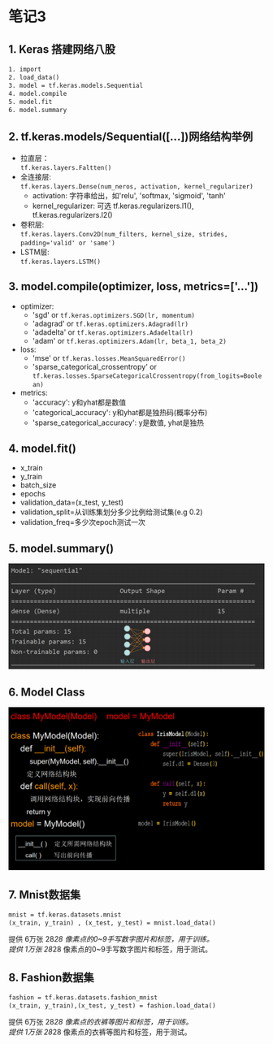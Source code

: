 # 笔记3
## 1. Keras 搭建网络八股
    1. import
    2. load_data()
    3. model = tf.keras.models.Sequential
    4. model.compile
    5. model.fit
    6. model.summary

## 2. tf.keras.models/Sequential([...])网络结构举例
+ 拉直层：  
    `tf.keras.layers.Faltten()`
+ 全连接层:   
  `tf.keras.layers.Dense(num_neros, activation, kernel_regularizer)`
  + activation: 字符串给出，如'relu', 'softmax, 'sigmoid', 'tanh'
  + kernel_regularizer: 可选 tf.keras.regularizers.l1(), tf.keras.regularizers.l2()
+ 卷积层:  
  `tf.keras.layers.Conv2D(num_filters, kernel_size, strides, padding='valid' or 'same')`
+ LSTM层:  
  `tf.keras.layers.LSTM()`

## 3. model.compile(optimizer, loss, metrics=['...'])
+ optimizer: 
  + 'sgd' or `tf.keras.optimizers.SGD(lr, momentum)`
  + 'adagrad' or `tf.keras.optimizers.Adagrad(lr)`
  + 'adadelta' or `tf.keras.optimizers.Adadelta(lr)`
  + 'adam' or `tf.keras.optimizers.Adam(lr, beta_1, beta_2)`
+ loss:
  + 'mse' or `tf.keras.losses.MeanSquaredError()`
  + 'sparse_categorical_crossentropy' or `tf.keras.losses.SparseCategoricalCrossentropy(from_logits=Boolean)`
+ metrics:
  + 'accuracy': y和yhat都是数值
  + 'categorical_accuracy': y和yhat都是独热码(概率分布)
  + 'sparse_categorical_accuracy': y是数值, yhat是独热

## 4. model.fit() 
+ x_train
+ y_train
+ batch_size
+ epochs
+ validation_data=(x_test, y_test)
+ validation_split=从训练集划分多少比例给测试集(e.g 0.2)
+ validation_freq=多少次epoch测试一次

## 5. model.summary()
![alt summary_pic](images/summary.png)

## 6. Model Class
![alt modelClass_pic](images/modelClass.png)

## 7. Mnist数据集
```
mnist = tf.keras.datasets.mnist
(x_train, y_train) , (x_test, y_test) = mnist.load_data()
```
提供 6万张 28*28 像素点的0~9手写数字图片和标签，用于训练。  
提供 1万张 28*28 像素点的0~9手写数字图片和标签，用于测试。

## 8. Fashion数据集
```
fashion = tf.keras.datasets.fashion_mnist
(x_train, y_train),(x_test, y_test) = fashion.load_data()
```
提供 6万张 28*28 像素点的衣裤等图片和标签，用于训练。  
提供 1万张 28*28 像素点的衣裤等图片和标签，用于测试。

  